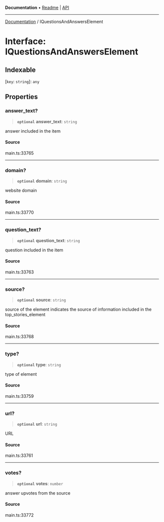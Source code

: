 **Documentation** • [Readme](../README.md) \| [API](../globals.md)

***

[Documentation](../README.md) / IQuestionsAndAnswersElement

# Interface: IQuestionsAndAnswersElement

## Indexable

 \[`key`: `string`\]: `any`

## Properties

### answer\_text?

> **`optional`** **answer\_text**: `string`

answer included in the item

#### Source

main.ts:33765

***

### domain?

> **`optional`** **domain**: `string`

website domain

#### Source

main.ts:33770

***

### question\_text?

> **`optional`** **question\_text**: `string`

question included in the item

#### Source

main.ts:33763

***

### source?

> **`optional`** **source**: `string`

source of the element
indicates the source of information included in the top_stories_element

#### Source

main.ts:33768

***

### type?

> **`optional`** **type**: `string`

type of element

#### Source

main.ts:33759

***

### url?

> **`optional`** **url**: `string`

URL

#### Source

main.ts:33761

***

### votes?

> **`optional`** **votes**: `number`

answer upvotes from the source

#### Source

main.ts:33772
